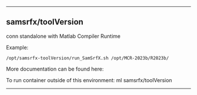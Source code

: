 
----------------------------------
## samsrfx/toolVersion ##
conn standalone with Matlab Compiler Runtime

Example:
```
/opt/samsrfx-toolVersion/run_SamSrfX.sh /opt/MCR-2023b/R2023b/
```

More documentation can be found here: 

To run container outside of this environment: ml samsrfx/toolVersion

----------------------------------
